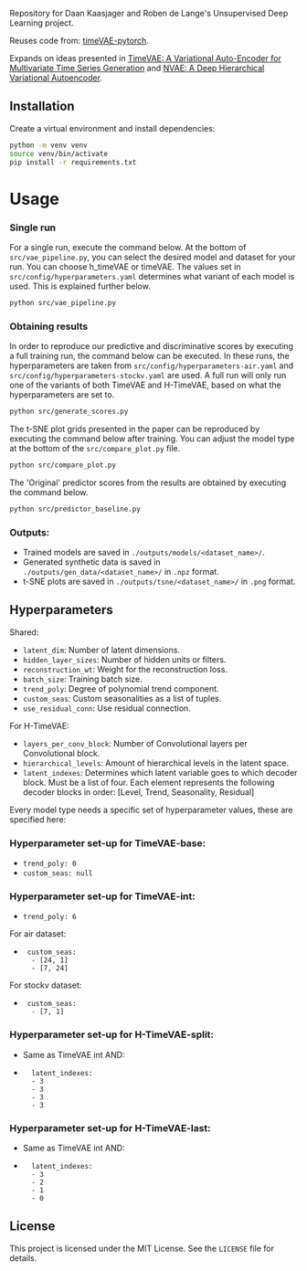 Repository for Daan Kaasjager and Roben de Lange's Unsupervised Deep Learning project.

Reuses code from: [timeVAE-pytorch](https://github.com/wangyz1999/timeVAE-pytorch?tab=readme-ov-file).

Expands on ideas presented in [TimeVAE: A Variational Auto-Encoder for Multivariate Time Series Generation](https://arxiv.org/abs/2111.08095) and [NVAE: A Deep Hierarchical Variational Autoencoder](https://proceedings.neurips.cc/paper/2020/hash/e3b21256183cf7c2c7a66be163579d37-Abstract.html).

## Installation

Create a virtual environment and install dependencies:

```bash
python -m venv venv
source venv/bin/activate
pip install -r requirements.txt
```

# Usage

### Single run
For a single run, execute the command below. At the bottom of ``src/vae_pipeline.py``, you can select the desired model and dataset for your run.
You can choose h_timeVAE or timeVAE. The values set in ``src/config/hyperparameters.yaml`` determines what variant of each model is used. This is explained further below.

   ```bash
   python src/vae_pipeline.py
   ```

### Obtaining results
In order to reproduce our predictive and discriminative scores by executing a full training run, the command below can be executed.
In these runs, the hyperparameters are taken from ``src/config/hyperparameters-air.yaml`` and ``src/config/hyperparameters-stockv.yaml`` are
used. A full run will only run one of the variants of both TimeVAE and H-TimeVAE, based on what the hyperparameters are set to.

   ```bash
   python src/generate_scores.py
   ```
The t-SNE plot grids presented in the paper can be reproduced by executing the command below after training. You can adjust the model type at the bottom of the ``src/compare_plot.py`` file.

   ```bash
   python src/compare_plot.py
   ```

The 'Original' predictor scores from the results are obtained by executing the command below.
   ```bash
   python src/predictor_baseline.py
   ```

### Outputs:
   - Trained models are saved in `./outputs/models/<dataset_name>/`.
   - Generated synthetic data is saved in `./outputs/gen_data/<dataset_name>/` in `.npz` format.
   - t-SNE plots are saved in `./outputs/tsne/<dataset_name>/` in `.png` format.

## Hyperparameters
Shared:
- `latent_dim`: Number of latent dimensions.
- `hidden_layer_sizes`: Number of hidden units or filters.
- `reconstruction_wt`: Weight for the reconstruction loss.
- `batch_size`: Training batch size.
- `trend_poly`: Degree of polynomial trend component.
- `custom_seas`: Custom seasonalities as a list of tuples.
- `use_residual_conn`: Use residual connection.

For H-TimeVAE:
- `layers_per_conv_block`: Number of Convolutional layers per Convolutional block.
- `hierarchical_levels`: Amount of hierarchical levels in the latent space.
- `latent_indexes`: Determines which latent variable goes to which decoder block. Must be a list of four. Each element represents the following decoder blocks in order: [Level, Trend, Seasonality, Residual]

Every model type needs a specific set of hyperparameter values, these are specified here:

### Hyperparameter set-up for TimeVAE-base:
- `trend_poly: 0`
- `custom_seas: null`

### Hyperparameter set-up for TimeVAE-int:
- `trend_poly: 6`

For air dataset:
- ```  
   custom_seas:
    - [24, 1]
    - [7, 24]
  ```
For stockv dataset:
- ```  
   custom_seas:
    - [7, 1]
  ```

### Hyperparameter set-up for H-TimeVAE-split:
- Same as TimeVAE int AND:
- ```
    latent_indexes:
    - 3
    - 3
    - 3
    - 3
  ```
  
### Hyperparameter set-up for H-TimeVAE-last:
- Same as TimeVAE int AND:
- ```
    latent_indexes:
    - 3
    - 2
    - 1
    - 0
  ```

## License

This project is licensed under the MIT License. See the `LICENSE` file for details.
